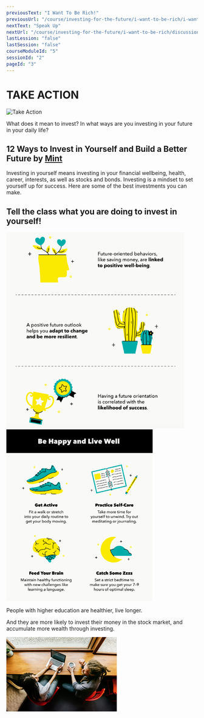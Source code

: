 ```yaml
---
previousText: "I Want To Be Rich!"
previousUrl: "/course/investing-for-the-future/i-want-to-be-rich/i-want-to-be-rich"
nextText: "Speak Up"
nextUrl: "/course/investing-for-the-future/i-want-to-be-rich/discussion"
lastLession: "false"
lastSession: "false"
courseModuleId: "5"
sessionId: "2"
pageId: "3"
---
```



# TAKE ACTION

![Take Action](/assets/img/take-action.jpg)

What does it mean to invest? In what ways are you investing in your future in your daily life?

## 12 Ways to Invest in Yourself and Build a Better Future by <a href="https://mint.intuit.com/blog/author/mintcom/" target="_blank">Mint</a>

Investing in yourself means investing in your financial wellbeing, health, career, interests, as well as stocks and bonds. Investing is a mindset to set yourself up for success. Here are some of the best investments you can make.

<!--
<img src="./Picture1.png" />


<img src="./Picture4.png" /> -->

## Tell the class what you are doing to invest in yourself!

<img src="./Picture2.png" />

<img src="./Picture3.png" />

<div>

<p class="primary text-center">People with higher education are healthier, live longer.</p>
</div>
<div>
<p class="primary text-center">
And they are more likely to invest their money in the stock market, and accumulate more wealth through investing.</p>
</div>
<div class="d-flex justify-center">
<img src="./image2.png">
</div>
</div>

